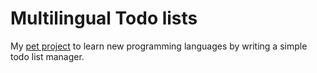 # Multilingual Todo lists

My [pet project](https://www.yourdictionary.com/pet-project) to learn new programming languages by
writing a simple todo list manager.
